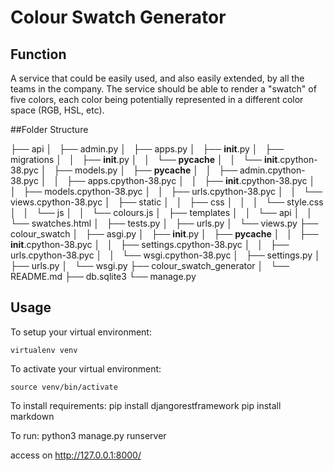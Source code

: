 # Colour Swatch Generator

## Function

A service that could be easily used, and also easily extended, by all the teams in the company.
The service should be able to render a "swatch" of five colors, each color being potentially represented in a different color space (RGB, HSL, etc).

##Folder Structure

├── api
│   ├── admin.py
│   ├── apps.py
│   ├── __init__.py
│   ├── migrations
│   │   ├── __init__.py
│   │   └── __pycache__
│   │       └── __init__.cpython-38.pyc
│   ├── models.py
│   ├── __pycache__
│   │   ├── admin.cpython-38.pyc
│   │   ├── apps.cpython-38.pyc
│   │   ├── __init__.cpython-38.pyc
│   │   ├── models.cpython-38.pyc
│   │   ├── urls.cpython-38.pyc
│   │   └── views.cpython-38.pyc
│   ├── static
│   │   ├── css
│   │   │   └── style.css
│   │   └── js
│   │       └── colours.js
│   ├── templates
│   │   └── api
│   │       └── swatches.html
│   ├── tests.py
│   ├── urls.py
│   └── views.py
├── colour_swatch
│   ├── asgi.py
│   ├── __init__.py
│   ├── __pycache__
│   │   ├── __init__.cpython-38.pyc
│   │   ├── settings.cpython-38.pyc
│   │   ├── urls.cpython-38.pyc
│   │   └── wsgi.cpython-38.pyc
│   ├── settings.py
│   ├── urls.py
│   └── wsgi.py
├── colour_swatch_generator
│   └── README.md
├── db.sqlite3
└── manage.py


## Usage


To setup your virtual environment:

    virtualenv venv

To activate your virtual environment:

    source venv/bin/activate

To install requirements:
    pip install djangorestframework
    pip install markdown

To run:
    python3 manage.py runserver

access on http://127.0.0.1:8000/
